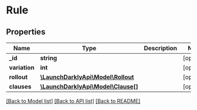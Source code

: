 # Rule

## Properties
Name | Type | Description | Notes
------------ | ------------- | ------------- | -------------
**_id** | **string** |  | [optional] 
**variation** | **int** |  | [optional] 
**rollout** | [**\LaunchDarklyApi\Model\Rollout**](Rollout.md) |  | [optional] 
**clauses** | [**\LaunchDarklyApi\Model\Clause[]**](Clause.md) |  | [optional] 

[[Back to Model list]](../README.md#documentation-for-models) [[Back to API list]](../README.md#documentation-for-api-endpoints) [[Back to README]](../README.md)


